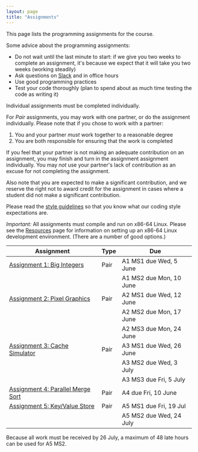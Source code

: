 ```yaml
---
layout: page
title: "Assignments"
---
```


This page lists the programming assignments for the course.

Some advice about the programming assignments:

* Do not wait until the last minute to start: if we give you two weeks
  to complete an assignment, it's because we expect that it will take you
  two weeks (working steadily)
* Ask questions on [Slack](https://jhucsf.slack.com) and in office hours
* Use good programming practices
* Test your code thoroughly (plan to spend about as much time testing the code
  as writing it)

Individual assignments must be completed individually.

For *Pair* assignments, you may work with one partner, or do the assignment
individually. Please note that if you chose to work with a partner:

1. You and your partner *must* work together to a reasonable degree
2. You are both responsible for ensuring that the work is completed

If you feel that your partner is not making an adequate contribution on an
assignment, you may finish and turn in the assignment assignment individually.
You may *not* use your partner's lack of contribution as an excuse for not
completing the assignment.

Also note that you are expected to make a significant contribution, and we
reserve the right not to award credit for the assignment in cases where a
student did not make a significant contribution.

Please read the [style guidelines](/resources/style) so that you know what
our coding style expectations are.

*Important:* All assignments must compile and run on x86-64 Linux.
Please see the [Resources](/resources) page for information on setting
up an x86-64 Linux development environment. (There are a number of good options.)

| Assignment                                                 | Type | Due                     |
|------------------------------------------------------------|------|-------------------------|
| [Assignment 1: Big Integers](/assignments/assign01)        | Pair | A1 MS1 due Wed, 5 June  |
|                                                            |      | A1 MS2 due Mon, 10 June |
| [Assignment 2: Pixel Graphics](/assignments/assign02)      | Pair | A2 MS1 due Wed, 12 June |
|                                                            |      | A2 MS2 due Mon, 17 June |
|                                                            |      | A2 MS3 due Mon, 24 June |
| [Assignment 3: Cache Simulator](/assignments/assign03)     | Pair | A3 MS1 due Wed, 26 June |
|                                                            |      | A3 MS2 due Wed, 3 July  |
|                                                            |      | A3 MS3 due Fri, 5 July  |
| [Assignment 4: Parallel Merge Sort](/assignments/assign04) | Pair | A4 due Fri, 10 June     |
| [Assignment 5: Key/Value Store](/assignments/assign05)     | Pair | A5 MS1 due Fri, 19 Jul  |
|                                                            |      | A5 MS2 due Wed, 24 July |


Because all work must be received by 26 July, a maximum of 48 late hours can be
used for A5 MS2.